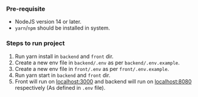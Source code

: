 ### Pre-requisite
- NodeJS version 14 or later.
- `yarn`/`npm` should be installed in system.

### Steps to run project
1. Run yarn install in `backend` and `front` dir.
2. Create a new env file in `backend/.env` as per `backend/.env.example`.
3. Create a new env file in `front/.env` as per `front/.env.example`.
4. Run yarn start in `backend` and `front` dir.
5. Front will run on [localhost:3000](http://localhost:3000) and backend will run on [localhost:8080](http://localhost:8080) respectively (As defined in `.env` file).
